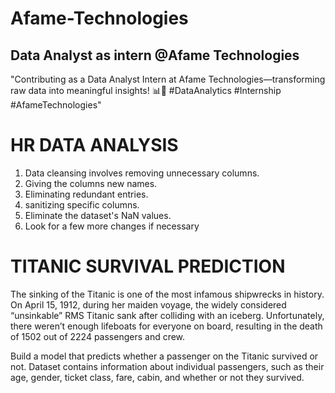 # Afame-Technologies
## Data Analyst as intern @Afame Technologies
"Contributing as a Data Analyst Intern at Afame Technologies—transforming raw data into meaningful insights! 📊🚀 #DataAnalytics #Internship #AfameTechnologies"
# HR DATA ANALYSIS
1. Data cleansing involves removing unnecessary columns.
2. Giving the columns new names.
3. Eliminating redundant entries.
4. sanitizing specific columns.
5. Eliminate the dataset's NaN values.
6. Look for a few more changes if necessary

# TITANIC SURVIVAL PREDICTION
The sinking of the Titanic is one of the most infamous shipwrecks in history. On April 15, 1912, during her maiden voyage, the widely considered “unsinkable” RMS Titanic sank after colliding with an iceberg. Unfortunately, there weren’t enough lifeboats for everyone on board, resulting in the death of 1502 out of 2224 passengers and crew.

Build a model that predicts whether a passenger on the Titanic survived or not.
Dataset contains information about individual passengers, such as their age, gender, ticket class, fare, cabin, and whether or not they survived.
